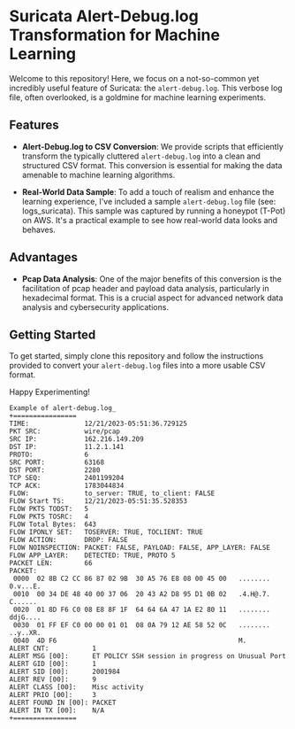 # Suricata Alert-Debug.log Transformation for Machine Learning

Welcome to this repository! Here, we focus on a not-so-common yet incredibly useful feature of Suricata: the `alert-debug.log`. This verbose log file, often overlooked, is a goldmine for machine learning experiments. 

## Features

- **Alert-Debug.log to CSV Conversion**: We provide scripts that efficiently transform the typically cluttered `alert-debug.log` into a clean and structured CSV format. This conversion is essential for making the data amenable to machine learning algorithms.

- **Real-World Data Sample**: To add a touch of realism and enhance the learning experience, I've included a sample `alert-debug.log` file (see: logs_suricata). This sample was captured by running a honeypot (T-Pot) on AWS. It's a practical example to see how real-world data looks and behaves.

## Advantages

- **Pcap Data Analysis**: One of the major benefits of this conversion is the facilitation of pcap header and payload data analysis, particularly in hexadecimal format. This is a crucial aspect for advanced network data analysis and cybersecurity applications.

## Getting Started

To get started, simply clone this repository and follow the instructions provided to convert your `alert-debug.log` files into a more usable CSV format.

Happy Experimenting!


```
Example of alert-debug.log_
+================
TIME:              12/21/2023-05:51:36.729125
PKT SRC:           wire/pcap
SRC IP:            162.216.149.209
DST IP:            11.2.1.141
PROTO:             6
SRC PORT:          63168
DST PORT:          2280
TCP SEQ:           2401199204
TCP ACK:           1783044834
FLOW:              to_server: TRUE, to_client: FALSE
FLOW Start TS:     12/21/2023-05:51:35.528353
FLOW PKTS TODST:   5
FLOW PKTS TOSRC:   4
FLOW Total Bytes:  643
FLOW IPONLY SET:   TOSERVER: TRUE, TOCLIENT: TRUE
FLOW ACTION:       DROP: FALSE
FLOW NOINSPECTION: PACKET: FALSE, PAYLOAD: FALSE, APP_LAYER: FALSE
FLOW APP_LAYER:    DETECTED: TRUE, PROTO 5
PACKET LEN:        66
PACKET:
 0000  02 8B C2 CC 86 87 02 9B  30 A5 76 E8 08 00 45 00   ........ 0.v...E.
 0010  00 34 DE 48 40 00 37 06  20 43 A2 D8 95 D1 0B 02   .4.H@.7.  C......
 0020  01 8D F6 C0 08 E8 8F 1F  64 64 6A 47 1A E2 80 11   ........ ddjG....
 0030  01 FF EF C0 00 00 01 01  08 0A 79 12 AE 58 52 0C   ........ ..y..XR.
 0040  4D F6                                              M.
ALERT CNT:           1
ALERT MSG [00]:      ET POLICY SSH session in progress on Unusual Port
ALERT GID [00]:      1
ALERT SID [00]:      2001984
ALERT REV [00]:      9
ALERT CLASS [00]:    Misc activity
ALERT PRIO [00]:     3
ALERT FOUND IN [00]: PACKET
ALERT IN TX [00]:    N/A
+================
```
